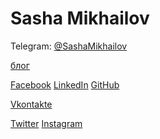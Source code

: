 # Sasha Mikhailov

Telegram: [@SashaMikhailov](https://t.me/SashaMikhailov)

[блог](https://sashamikhailov.ru/blog/)

[Facebook](https://www.fb.com/sashamikhailovru)
[LinkedIn](https://www.linkedin.com/in/sashamikhailov/)
[GitHub](https://github.com/Sasha-Mikhailov)

[Vkontakte](https://vk.com/sashamikhailovru)

[Twitter](https://twitter.com/SashaMikhailo12)
[Instagram](https://www.instagram.com/sascha.mikhaylov/)


<!--
**Sasha-Mikhailov/Sasha-Mikhailov** is a ✨ _special_ ✨ repository because its `README.md` (this file) appears on your GitHub profile.

Here are some ideas to get you started:

- 🔭 I’m currently working on ...
- 🌱 I’m currently learning ...
- 👯 I’m looking to collaborate on ...
- 🤔 I’m looking for help with ...
- 💬 Ask me about ...
- 📫 How to reach me: ...
- 😄 Pronouns: ...
- ⚡ Fun fact: ...
-->
